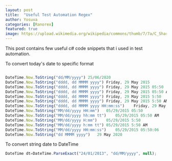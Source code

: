 ```yaml
---
layout: post
title:  "Useful Test Automation Regex"
author: Yosuva
categories: [Ranorex]
featured: true
image: https://upload.wikimedia.org/wikipedia/commons/thumb/7/7a/C_Sharp_logo.svg/1200px-C_Sharp_logo.svg.png
---
```

This post contains few useful c# code snippets that i used in test automation.

To convert today's date to specific format

```js

DateTime.Now.ToString("dd/MM/yyyy")	25/06/2020
DateTime.Now.ToString("dddd, dd MMMM yyyy")	Friday, 29 May 2015
DateTime.Now.ToString("dddd, dd MMMM yyyy")	Friday, 29 May 2015 05:50
DateTime.Now.ToString("dddd, dd MMMM yyyy")	Friday, 29 May 2015 05:50 AM
DateTime.Now.ToString("dddd, dd MMMM yyyy")	Friday, 29 May 2015 5:50
DateTime.Now.ToString("dddd, dd MMMM yyyy")	Friday, 29 May 2015 5:50 AM
DateTime.Now.ToString("dddd, dd MMMM yyyy HH:mm:ss")	Friday, 29 May 2015 05:50:06
DateTime.Now.ToString("MM/dd/yyyy HH:mm")	05/29/2015 05:50
DateTime.Now.ToString("MM/dd/yyyy hh:mm tt")	05/29/2015 05:50 AM
DateTime.Now.ToString("MM/dd/yyyy H:mm")	05/29/2015 5:50
DateTime.Now.ToString("MM/dd/yyyy h:mm tt")	05/29/2015 5:50 AM
DateTime.Now.ToString("MM/dd/yyyy HH:mm:ss")	05/29/2015 05:50:06
DateTime.Now.ToString("dd MMMM yyyy")	29 May 2020
```

To convert string date to DateTime
```js
DateTime dt=DateTime.ParseExact("24/01/2013", "dd/MM/yyyy", null);
```


